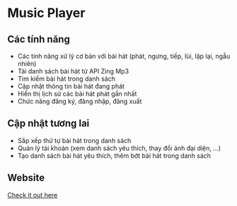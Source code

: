 # Music Player

## Các tính năng

- Các tính năng xử lý cơ bản với bài hát (phát, ngưng, tiếp, lùi, lặp lại, ngẫu nhiên)
- Tải danh sách bài hát từ API Zing Mp3
- Tìm kiếm bài hát trong danh sách
- Cập nhật thông tin bài hát đang phát
- Hiển thị lịch sử các bài hát phát gần nhất
- Chức năng đăng ký, đăng nhập, đăng xuất

## Cập nhật tương lai

- Sắp xếp thứ tự bài hát trong danh sách
- Quản lý tài khoản (xem danh sách yêu thích, thay đổi ảnh đại diện, ...)
- Tạo danh sách bài hát yêu thích, thêm bớt bài hát trong danh sách

## Website

[Check it out here](https://thinhle1208.github.io/music-player/)

